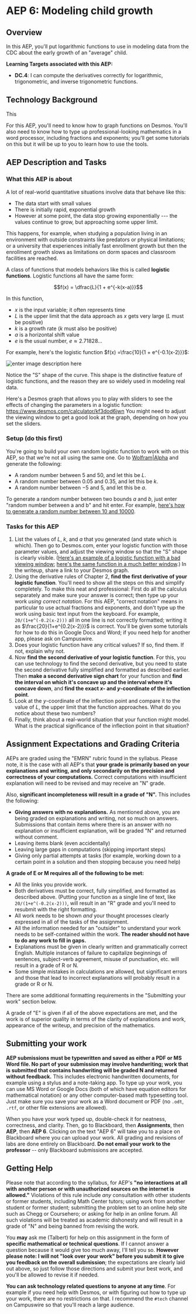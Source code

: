 # AEP 6: Modeling child growth

## Overview

In this AEP, you'll put logarithmic functions to use in modeling data from the CDC about the early growth of an "average" child. 

**Learning Targets associated with this AEP:**

-   **DC.4**: I can compute the derivatives correctly for logarithmic, trigonometric, and inverse trigonometric functions.

## Technology Background

This 


For this AEP, you'll need to know how to graph functions on Desmos. You'll also need to know how to type up professional-looking mathematics in a word processor, including fractions and exponents; you'll get some tutorials on this but it will be up to you to learn how to use the tools.


## AEP Description and Tasks

### What this AEP is about

A lot of real-world quantitative situations involve data that behave like this: 

- The data start with small values
- There is initially rapid, exponential growth
- However at some point, the data stop growing exponentially --- the values continue to grow, but approaching some upper limit. 

This happens, for example, when studying a population living in an environment with outside constraints like predators or physical limitations; or a university that experiences initially fast enrollment growth but then the enrollment growth slows as limitations on dorm spaces and classroom facilities are reached. 

A class of functions that models behaviors like this is called **logistic functions**. Logistic functions all have the same form: 

$$f(x) = \dfrac{L}{1 + e^{-k(x-a)}}$$

In this function, 

- $x$ is the input variable; it often represents time 
- $L$ is the upper limit that the data approach as $x$ gets very large  ($L$ must be positive)
- $k$ is a growth rate ($k$ must also be positive)
- $a$ is a horizontal shift value 
- $e$ is the usual number, $e \approx 2.71828...$

For example, here's the logistic function $f(x) =\frac{10}{1 + e^{-0.1(x-2)}}$: 

![enter image description here](https://i.ibb.co/gm1tKk5/desmos-graph-30.png)

Notice the "S" shape of the curve. This shape is the distinctive feature of logistic functions, and the reason they are so widely used in modeling real data. 

Here's a Desmos graph that allows you to play with sliders to see the effects of changing the parameters in a logistic function: https://www.desmos.com/calculator/kf3dod6jwn  You might need to adjust the viewing window to get a good look at the graph, depending on how you set the sliders. 


### Setup (do this first) 

You're going to build your own random logistic function to work with on this AEP, so that we're not all using the same one. Go to [Wolfram|Alpha](http://wolframalpha.com) and generate the following: 

- A random number between 5 and 50, and let this be $L$. 
- A random number between 0.05 and 0.35, and let this be $k$. 
- A random number between $-5$ and $5$, and let this be $a$. 

To generate a random number between two bounds $a$ and $b$, just enter "random number between a and b" and hit enter. For example, [here's how to generate a random number between 10 and 10000](https://www.wolframalpha.com/input/?i=random%20number%20between%2010%20and%2010000). 


### Tasks for this AEP

1. List the values of $L$, $k$, and $a$ that you generated (and state which is which). Then go to Desmos.com, enter your logistic function with those parameter values, and adjust the viewing window so that the "S" shape is clearly visible. ([Here's an example of a logistic function with a bad viewing window](https://ibb.co/XbPsCFd); [here's the same function in a much better window](https://ibb.co/c3cgp0h).) In the writeup, share a link to your Desmos graph. 
2. Using the derivative rules of Chapter 2, **find the first derivative of your logistic function**. You'll need to show all the steps on this and simplify completely. To make this neat and professional: First do all the calculus separately and make sure your answer is correct; then type up your work *using correct notation*. For this AEP, "correct notation" means in particular to use actual fractions and exponents, and don't type up the work using basic text input from the keyboard. For example, `20/(1+e^(-0.2(x-2)))` all in one line is not correctly formatted; writing it as $\frac{20}{1+e^{0.2(x-2)}}$ is correct. You'll be given some tutorials for how to do this in Google Docs and Word; if you need help for another app, please ask on Campuswire. 
3. Does your logistic function have any critical values? If so, find them. If not, explain why not. 
4. Now **find the second derivative of your logistic function**. For this, you can use technology to find the second derivative, but you need to state the second derivative fully simplified and formatted as described earlier. Then **make a second derivative sign chart** for your function and **find the interval on which it's concave up and the interval where it's concave down**, and **find the exact $x$- and $y$-coordinate of the inflection point**. 
5. Look at the $y$-coordinate of the inflection point and compare it to the value of $L$, the upper limit that the function approaches. What do you notice about these two numbers? 
6. Finally, think about a real-world situation that your function might model. What is the practical significance of the inflection point in that situation? 

## Assignment Expectations and Grading Criteria 

AEPs are graded using the "EMRN" rubric found in the syllabus. Please note, it is the case with all AEP's that **your grade is primarily based on your explanations and writing, and only secondarily on the precision and correctness of your computations.** Correct computations with insufficient explanation will need to be revised and may receive an "N" grade. 

Also, **significant incompleteness will result in a grade of "N".** This includes the following: 

- **Giving answers with no explanations.** As mentioned above, you are being graded on explanations and writing, not so much on answers. Submissions that contain items where there is an answer with no explanation or insufficient explanation, will be graded "N" and returned without comment.
- Leaving items blank (even accidentally)
- Leaving large gaps in computations (skipping important steps) 
- Giving only partial attempts at tasks (for example, working down to a certain point in a solution and then stopping because you need help) 



**A grade of E or M requires all of the following to be met:**

- All the links you provide work. 
- Both derivatives must be correct, fully simplified, and formatted as described above. (Putting your function as a single line of text, like `20/(1+e^(-0.2(x-2)))`, will result in an "R" grade and you'll need to resubmit with the right formatting.
- All work needs to be shown *and* your thought processes clearly expressed in all of the tasks of the assignment. 
- All the information needed for an "outsider" to understand your work needs to be self-contained within the work. **The reader should not have to do any work to fill in gaps.** 
- Explanations must be given in clearly written and grammatically correct English. Multiple instances of failure to capitalize beginnings of sentences, subject-verb agreement, misuse of punctuation, etc. will result in a grade of R or N. 
- Some simple mistakes in calculations are allowed, but significant errors and those that lead to incorrect explanations will probably result in a grade or R or N. 


There are some additional formatting requirements in the "Submitting your work" section below. 


A grade of "E" is given if all of the above expectations are met, and the work is of superior quality in terms of the clarity of explanations and work, appearance of the writeup, and precision of the mathematics. 



## Submitting your work 

**AEP submissions must be typewritten and saved as either a PDF or MS Word file. No part of your submission may involve handwriting; work that is submitted that contains handwriting will be graded N and returned without feedback.** This includes electronic handwritten documents, for example using a stylus and a note-taking app. To type up your work, you can use MS Word or Google Docs (both of which have equation editors for mathematical notation) or any other computer-based math typesetting tool. Just make sure you save your work as a Word document or PDF (no `.odt`, `.rtf`, or other file extensions are allowed).

When you have your work typed up, double-check it for neatness, correctness, and clarity. Then, go to Blackboard, then **Assignments**, then **AEP**, then **AEP 6**. Clicking on the text "AEP 6" will take you to a place on Blackboard where you can upload your work. All grading and revisions of labs are done entirely on Blackboard. **Do not email your work to the professor** -- only Blackboard submissions are accepted.

## Getting Help

Please note that according to the syllabus, for AEP's **"no interactions at all with another person or with unauthorized sources on the internet is allowed."** Violations of this rule include *any* consultation with other students or former students, including Math Center tutors; using work from another student or former student; submitting the problem set to an online help site such as Chegg or Coursehero; or asking for help in an online forum. All such violations will be treated as academic dishonesty and will result in a grade of "N" and being banned from revising the work. 

You **may** ask me (Talbert) for help on this assignment in the form of **specific mathematical or technical questions**. If I cannot answer a question because it would give too much away, I'll tell you so. **However please note: I will not "look over your work" before you submit it to give you feedback on the overall submission**; the expectations are clearly laid out above, so just follow those directions and submit your best work, and you'll be allowed to revise it if needed. 
 
**You can ask technology related questions to anyone at any time**. For example if you need help with Desmos, or with figuring out how to type up your work, there are no restrictions on that. I recommend the `#tech` channel on Campuswire so that you'll reach a large audience. 
<!--stackedit_data:
eyJoaXN0b3J5IjpbLTE1NDQ1MTg0NjZdfQ==
-->